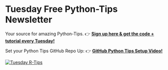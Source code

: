 
# Tuesday Free Python-Tips Newsletter

Your source for amazing Python-Tips. 👉 [__Sign up here & get the code + tutorial every Tuesday!__](https://learn.business-science.io/python-tips-newsletter)

Set your Python Tips GitHub Repo Up: 👉 [__GitHub Python Tips Setup Video!__](https://youtu.be/e-qQDuswx2I)

[![Tuesday R-Tips](free_python_tips_weekly.jpg)](https://learn.business-science.io/python-tips-newsletter)
